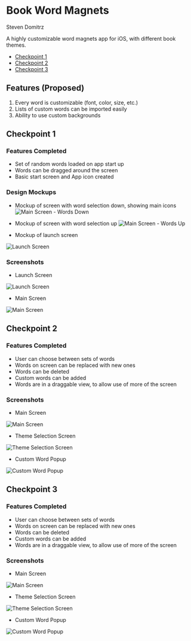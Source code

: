 # Book Word Magnets
Steven Domitrz

A highly customizable word magnets app for iOS, with different book themes.

* [Checkpoint 1](#checkpoint-1)
* [Checkpoint 2](#checkpoint-2)
* [Checkpoint 3](#checkpoint-3)

## Features (Proposed)
1. Every word is customizable (font, color, size, etc.)
2. Lists of custom words can be imported easily
3. Ability to use custom backgrounds

## Checkpoint 1
### Features Completed
* Set of random words loaded on app start up
* Words can be dragged around the screen
* Basic start screen and App icon created

### Design Mockups

* Mockup of screen with word selection down, showing main icons
![Main Screen - Words Down](Media/Mockups/markup_main_wordsdown_small.png)

* Mockup of screen with word selection up
![Main Screen - Words Up](Media/Mockups/markup_main_wordsup_small.png)

* Mockup of launch screen

![Launch Screen](Media/Mockups/LaunchMockup_small.png)


### Screenshots

* Launch Screen

![Launch Screen](Media/Screenshots/Checkpoint1/launchscreen.png)

* Main Screen

![Main Screen](Media/Screenshots/Checkpoint1/mainscreen.png)


## Checkpoint 2
### Features Completed
* User can choose between sets of words
* Words on screen can be replaced with new ones
* Words can be deleted
* Custom words can be added
* Words are in a draggable view, to allow use of more of the screen


### Screenshots

* Main Screen

![Main Screen](Media/Screenshots/Checkpoint2/generalScreen.png)

* Theme Selection Screen

![Theme Selection Screen](Media/Screenshots/Checkpoint2/themeSelection.png)

* Custom Word Popup

![Custom Word Popup](Media/Screenshots/Checkpoint2/customWord.png)


## Checkpoint 3
### Features Completed
* User can choose between sets of words
* Words on screen can be replaced with new ones
* Words can be deleted
* Custom words can be added
* Words are in a draggable view, to allow use of more of the screen


### Screenshots

* Main Screen

![Main Screen](Media/Screenshots/Checkpoint2/generalScreen.png)

* Theme Selection Screen

![Theme Selection Screen](Media/Screenshots/Checkpoint2/themeSelection.png)

* Custom Word Popup

![Custom Word Popup](Media/Screenshots/Checkpoint2/customWord.png)
